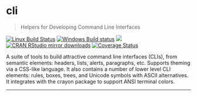 
# cli

> Helpers for Developing Command Line Interfaces

[![Linux Build Status](https://api.travis-ci.org/r-lib/cli.svg?branch=master)](https://travis-ci.org/r-lib/cli)
[![Windows Build status](https://ci.appveyor.com/api/projects/status/github/r-lib/cli?svg=true)](https://ci.appveyor.com/project/gaborcsardi/cli)
[![](http://www.r-pkg.org/badges/version/cli)](http://www.r-pkg.org/pkg/cli)
[![CRAN RStudio mirror downloads](http://cranlogs.r-pkg.org/badges/cli)](http://www.r-pkg.org/pkg/cli)
[![Coverage Status](https://img.shields.io/codecov/c/github/r-lib/cli/master.svg)](https://codecov.io/github/r-lib/cli?branch=master)

A suite of tools to build attractive command line interfaces
(CLIs), from semantic elements: headers, lists, alerts, paragraphs,
etc. Supports theming via a CSS-like language. It also contains a
number of lower level CLI elements: rules, boxes, trees, and
Unicode symbols with ASCII alternatives. It integrates with the
crayon package to support ANSI terminal colors.

---
